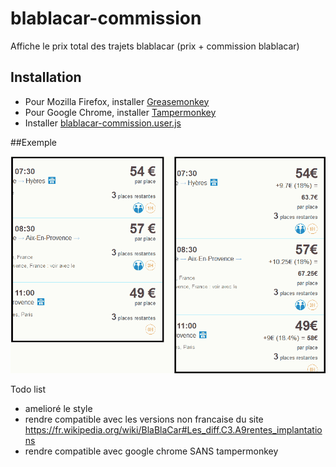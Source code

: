 # blablacar-commission
Affiche le prix total des trajets blablacar (prix + commission blablacar)

## Installation

* Pour Mozilla Firefox, installer [Greasemonkey](https://addons.mozilla.org/fr/firefox/addon/greasemonkey/)
* Pour Google Chrome, installer [Tampermonkey](https://chrome.google.com/webstore/detail/tampermonkey/dhdgffkkebhmkfjojejmpbldmpobfkfo?hl=fr)
* Installer [blablacar-commission.user.js](https://github.com/yukulele/blablacar-commission/raw/master/blablacar-commission.user.js)

##Exemple

![exemple blablacar-commission](blablacar-commission-exemple.png)

Todo list
* amelioré le style
* rendre compatible avec les versions non francaise du site https://fr.wikipedia.org/wiki/BlaBlaCar#Les_diff.C3.A9rentes_implantations
* rendre compatible avec google chrome SANS tampermonkey
